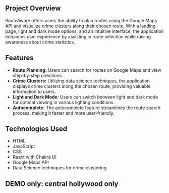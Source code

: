 ## Project Overview

RouteAware offers users the ability to plan routes using the Google Maps API and visualize crime clusters along their chosen route. With a landing page, light and dark mode options, and an intuitive interface, the application enhances user experience by assisting in route selection while raising awareness about crime statistics.

## Features

- **Route Planning:** Users can search for routes on Google Maps and view step-by-step directions.
- **Crime Clusters:** Utilizing data science techniques, the application displays crime clusters along the chosen route, providing valuable information to users.
- **Light and Dark Mode:** Users can switch between light and dark mode for optimal viewing in various lighting conditions.
- **Autocomplete:** The autocomplete feature streamlines the route search process, making it faster and more user-friendly.

## Technologies Used

- HTML
- JavaScript
- CSS
- React with Chakra UI
- Google Maps API
- Data Science techniques for crime clustering


## DEMO only: central hollywood only
